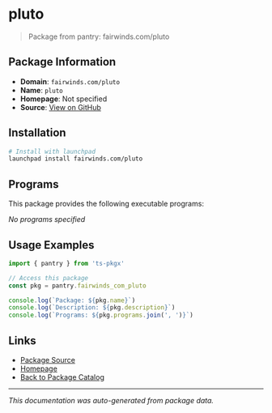 # pluto

> Package from pantry: fairwinds.com/pluto

## Package Information

- **Domain**: `fairwinds.com/pluto`
- **Name**: `pluto`
- **Homepage**: Not specified
- **Source**: [View on GitHub](https://github.com/pkgxdev/pantry/tree/main/projects/fairwinds.com/pluto/package.yml)

## Installation

```bash
# Install with launchpad
launchpad install fairwinds.com/pluto
```

## Programs

This package provides the following executable programs:

*No programs specified*

## Usage Examples

```typescript
import { pantry } from 'ts-pkgx'

// Access this package
const pkg = pantry.fairwinds_com_pluto

console.log(`Package: ${pkg.name}`)
console.log(`Description: ${pkg.description}`)
console.log(`Programs: ${pkg.programs.join(', ')}`)
```

## Links

- [Package Source](https://github.com/pkgxdev/pantry/tree/main/projects/fairwinds.com/pluto/package.yml)
- [Homepage](#)
- [Back to Package Catalog](../package-catalog.md)

---

*This documentation was auto-generated from package data.*
